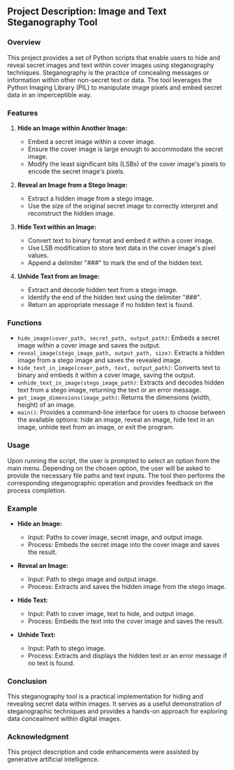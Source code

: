 ## Project Description: Image and Text Steganography Tool

### Overview
This project provides a set of Python scripts that enable users to hide and reveal secret images and text within cover images using steganography techniques. Steganography is the practice of concealing messages or information within other non-secret text or data. The tool leverages the Python Imaging Library (PIL) to manipulate image pixels and embed secret data in an imperceptible way.

### Features
1. **Hide an Image within Another Image:**
   - Embed a secret image within a cover image.
   - Ensure the cover image is large enough to accommodate the secret image.
   - Modify the least significant bits (LSBs) of the cover image's pixels to encode the secret image's pixels.

2. **Reveal an Image from a Stego Image:**
   - Extract a hidden image from a stego image.
   - Use the size of the original secret image to correctly interpret and reconstruct the hidden image.

3. **Hide Text within an Image:**
   - Convert text to binary format and embed it within a cover image.
   - Use LSB modification to store text data in the cover image's pixel values.
   - Append a delimiter "###" to mark the end of the hidden text.

4. **Unhide Text from an Image:**
   - Extract and decode hidden text from a stego image.
   - Identify the end of the hidden text using the delimiter "###".
   - Return an appropriate message if no hidden text is found.

### Functions
- `hide_image(cover_path, secret_path, output_path)`: Embeds a secret image within a cover image and saves the output.
- `reveal_image(stego_image_path, output_path, size)`: Extracts a hidden image from a stego image and saves the revealed image.
- `hide_text_in_image(cover_path, text, output_path)`: Converts text to binary and embeds it within a cover image, saving the output.
- `unhide_text_in_image(stego_image_path)`: Extracts and decodes hidden text from a stego image, returning the text or an error message.
- `get_image_dimensions(image_path)`: Returns the dimensions (width, height) of an image.
- `main()`: Provides a command-line interface for users to choose between the available options: hide an image, reveal an image, hide text in an image, unhide text from an image, or exit the program.

### Usage
Upon running the script, the user is prompted to select an option from the main menu. Depending on the chosen option, the user will be asked to provide the necessary file paths and text inputs. The tool then performs the corresponding steganographic operation and provides feedback on the process completion.

### Example
- **Hide an Image:**
  - Input: Paths to cover image, secret image, and output image.
  - Process: Embeds the secret image into the cover image and saves the result.

- **Reveal an Image:**
  - Input: Path to stego image and output image.
  - Process: Extracts and saves the hidden image from the stego image.

- **Hide Text:**
  - Input: Path to cover image, text to hide, and output image.
  - Process: Embeds the text into the cover image and saves the result.

- **Unhide Text:**
  - Input: Path to stego image.
  - Process: Extracts and displays the hidden text or an error message if no text is found.

### Conclusion
This steganography tool is a practical implementation for hiding and revealing secret data within images. It serves as a useful demonstration of steganographic techniques and provides a hands-on approach for exploring data concealment within digital images.

### Acknowledgment

This project description and code enhancements were assisted by generative artificial intelligence.
